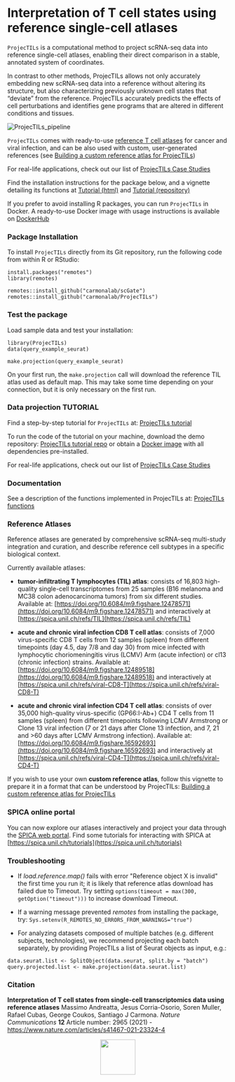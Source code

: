# Interpretation of T cell states using reference single-cell atlases

`ProjecTILs` is a computational method to project scRNA-seq data into reference single-cell atlases, enabling their direct comparison in a stable, annotated system of coordinates.

In contrast to other methods, ProjecTILs allows not only accurately embedding new scRNA-seq data into a reference without altering its structure, but also characterizing previously unknown cell states that “deviate” from the reference. ProjecTILs accurately predicts the effects of cell perturbations and identifies gene programs that are altered in different conditions and tissues.

![ProjecTILs_pipeline](https://github.com/carmonalab/ProjecTILs/blob/dev/docs/Pipeline_projecTILs.png?raw=true)

`ProjecTILs` comes with ready-to-use [reference T cell atlases](#reference-atlases) for cancer and viral infection, and can be also used with custom, user-generated references (see [Building a custom reference atlas for ProjecTILs](https://carmonalab.github.io/ProjecTILs.demo/build_ref_atlas.html))

For real-life applications, check out our list of [ProjecTILs Case Studies](https://carmonalab.github.io/ProjecTILs_CaseStudies/)

Find the installation instructions for the package below, and a vignette detailing its functions at [Tutorial (html)](https://carmonalab.github.io/ProjecTILs.demo/tutorial.html) and [Tutorial (repository)](https://github.com/carmonalab/ProjecTILs.demo)

If you prefer to avoid installing R packages, you can run `ProjecTILs` in Docker. A ready-to-use Docker image with usage instructions is available on [DockerHub](https://hub.docker.com/repository/docker/mandrea1/projectils_demo)

### Package Installation

To install `ProjecTILs` directly from its Git repository, run the following code from within R or RStudio:
```
install.packages("remotes")
library(remotes)

remotes::install_github("carmonalab/scGate")
remotes::install_github("carmonalab/ProjecTILs")
```

### Test the package

Load sample data and test your installation:
```
library(ProjecTILs)
data(query_example_seurat)

make.projection(query_example_seurat)
```

On your first run, the `make.projection` call will download the reference TIL atlas used as default map. This may take some time depending on your connection, but it is only necessary on the first run.


### Data projection TUTORIAL

Find a step-by-step tutorial for `ProjecTILs` at: [ProjecTILs tutorial](https://carmonalab.github.io/ProjecTILs.demo/tutorial.html)

To run the code of the tutorial on your machine, download the demo repository: [ProjecTILs tutorial repo](https://github.com/carmonalab/ProjecTILs.demo) or obtain a [Docker image](https://hub.docker.com/repository/docker/mandrea1/projectils_demo) with all dependencies pre-installed.

For real-life applications, check out our list of [ProjecTILs Case Studies](https://carmonalab.github.io/ProjecTILs_CaseStudies/)

### Documentation

See a description of the functions implemented in ProjecTILs at: [ProjecTILs functions](docs/functions.md)

### Reference Atlases

Reference atlases are generated by comprehensive scRNA-seq multi-study integration and curation, and describe reference cell subtypes in a specific biological context.

Currently available atlases:


* **tumor-infiltrating T lymphocytes (TIL) atlas**: consists of 16,803 high-quality single-cell transcriptomes from 25 samples (B16 melanoma and MC38 colon adenocarcinoma tumors) from six different studies. Available at: [https://doi.org/10.6084/m9.figshare.12478571](https://doi.org/10.6084/m9.figshare.12478571) and interactively at [https://spica.unil.ch/refs/TIL](https://spica.unil.ch/refs/TIL)

* **acute and chronic viral infection CD8 T cell atlas**: consists of 7,000 virus-specific CD8 T cells from 12 samples (spleen) from different timepoints (day 4.5, day 7/8 and day 30) from mice infected with lymphocytic choriomeningitis virus (LCMV) Arm (acute infection) or cl13 (chronic infection) strains. Available at: [https://doi.org/10.6084/m9.figshare.12489518](https://doi.org/10.6084/m9.figshare.12489518) and interactively at [https://spica.unil.ch/refs/viral-CD8-T](https://spica.unil.ch/refs/viral-CD8-T)

* **acute and chronic viral infection CD4 T cell atlas**: consists of over 35,000 high-quality virus-specific (GP66:I-Ab+) CD4 T cells from 11 samples (spleen) from different timepoints following LCMV Armstrong or Clone 13 viral infection (7 or 21 days after Clone 13 infection, and 7, 21 and >60 days after LCMV Armstrong infection). Available at: [https://doi.org/10.6084/m9.figshare.16592693](https://doi.org/10.6084/m9.figshare.16592693) and interactively at [https://spica.unil.ch/refs/viral-CD4-T](https://spica.unil.ch/refs/viral-CD4-T)

If you wish to use your own **custom reference atlas**, follow this vignette to prepare it in a format that can be understood by ProjecTILs: [Building a custom reference atlas for ProjecTILs](https://carmonalab.github.io/ProjecTILs.demo/build_ref_atlas.html)

### SPICA online portal

You can now explore our atlases interactively and project your data through the [SPICA web portal](https://spica.unil.ch/). Find some tutorials for interacting with SPICA at [https://spica.unil.ch/tutorials](https://spica.unil.ch/tutorials)

### Troubleshooting 

* If *load.reference.map()* fails with error "Reference object X is invalid" the first time you run it; it is likely that reference atlas download has failed due to Timeout. Try setting ```options(timeout = max(300, getOption("timeout")))``` to increase download Timeout.

* If a warning message prevented *remotes* from installing the package, try:
```Sys.setenv(R_REMOTES_NO_ERRORS_FROM_WARNINGS="true")```

* For analyzing datasets composed of multiple batches (e.g. different subjects, technologies), we recommend projecting each batch separately, by providing ProjecTILs a list of Seurat objects as input, e.g.:
```
data.seurat.list <- SplitObject(data.seurat, split.by = "batch")
query.projected.list <- make.projection(data.seurat.list)
```




### Citation

**Interpretation of T cell states from single-cell transcriptomics data using reference atlases** Massimo Andreatta, Jesus Corria-Osorio, Soren Muller, Rafael Cubas, George Coukos,  Santiago J Carmona. *Nature Communications* **12** Article number: 2965 (2021) - https://www.nature.com/articles/s41467-021-23324-4

<p align="center">
  <img height="80" src="docs/projectils_logo_W_square.png">
</p>
